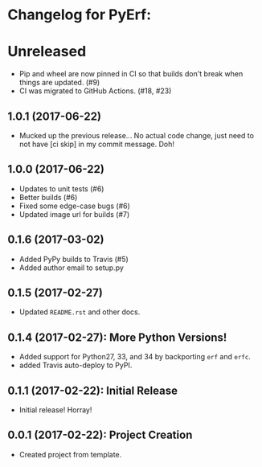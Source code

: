 # Changelog for PyErf:


# Unreleased
+ Pip and wheel are now pinned in CI so that builds don't break
  when things are updated. (#9)
+ CI was migrated to GitHub Actions. (#18, #23)


## 1.0.1 (2017-06-22)
+ Mucked up the previous release... No actual code change, just need to not
  have [ci skip] in my commit message. Doh!


## 1.0.0 (2017-06-22)
+ Updates to unit tests (#6)
+ Better builds (#6)
+ Fixed some edge-case bugs (#6)
+ Updated image url for builds (#7)


## 0.1.6 (2017-03-02)
+ Added PyPy builds to Travis (#5)
+ Added author email to setup.py


## 0.1.5 (2017-02-27)
+ Updated `README.rst` and other docs.


## 0.1.4 (2017-02-27): More Python Versions!
+ Added support for Python27, 33, and 34 by backporting `erf` and `erfc`.
+ added Travis auto-deploy to PyPI.


## 0.1.1 (2017-02-22): Initial Release
+ Initial release! Horray!


## 0.0.1 (2017-02-22): Project Creation
+ Created project from template.
